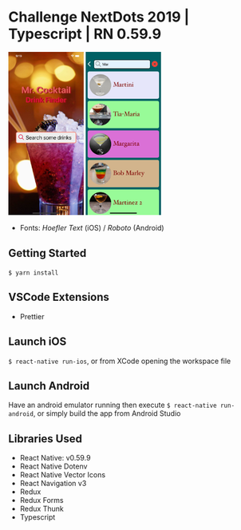 # Challenge NextDots 2019 | Typescript | RN 0.59.9
 <img src="https://github.com/ale1313/challenge-nextdots-2019/blob/5e3ec0e9c6f19e42544ae6ee665937b34c5ee3da/src/assets/images/appPreview1.png" width="30%" title="Home Screen"/> <img src="https://github.com/ale1313/challenge-nextdots-2019/blob/5e3ec0e9c6f19e42544ae6ee665937b34c5ee3da/src/assets/images/appPreview2.png" width="30%" title="Drink List Screen"/>


* Fonts: *Hoefler Text* (iOS) / *Roboto* (Android)


## Getting Started

`$ yarn install`

## VSCode Extensions


* Prettier


## Launch iOS

`$ react-native run-ios`, or from XCode opening the workspace file

## Launch Android

Have an android emulator running then execute `$ react-native run-android`, or simply build the app from Android Studio

## Libraries Used

* React Native: v0.59.9
* React Native Dotenv
* React Native Vector Icons
* React Navigation v3
* Redux
* Redux Forms
* Redux Thunk
* Typescript

